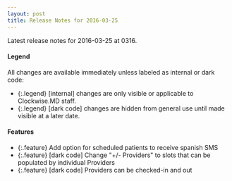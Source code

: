 ```yaml
---
layout: post
title: Release Notes for 2016-03-25
---
```


Latest release notes for 2016-03-25 at 0316.

<div class='legend' markdown='1'>

#### Legend

All changes are available immediately unless labeled as internal or dark code:

- {:.legend} [internal] changes are only visible or applicable to Clockwise.MD staff.
- {:.legend} [dark code] changes are hidden from general use until made visible at a later date.

</div>

<div class='features' markdown='1'>

#### Features

- {:.feature} Add option for scheduled patients to receive spanish SMS
- {:.feature} [dark code] Change "+/- Providers" to slots that can be populated by individual Providers
- {:.feature} [dark code] Providers can be checked-in and out

</div>


